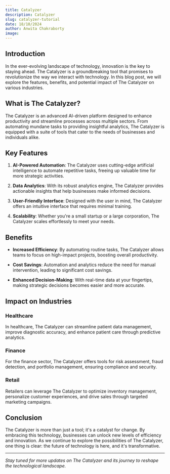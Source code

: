 ```yaml
---
title: Catalyzer
description: Catalyzer
slug: catalyzer-tutorial
date: 18/10/2024
author: Anwita Chakraborty
image: 
---
```


## Introduction

In the ever-evolving landscape of technology, innovation is the key to staying ahead. The Catalyzer is a groundbreaking tool that promises to revolutionize the way we interact with technology. In this blog post, we will explore the features, benefits, and potential impact of The Catalyzer on various industries.

## What is The Catalyzer?

The Catalyzer is an advanced AI-driven platform designed to enhance productivity and streamline processes across multiple sectors. From automating mundane tasks to providing insightful analytics, The Catalyzer is equipped with a suite of tools that cater to the needs of businesses and individuals alike.

## Key Features

1. **AI-Powered Automation**: The Catalyzer uses cutting-edge artificial intelligence to automate repetitive tasks, freeing up valuable time for more strategic activities.

2. **Data Analytics**: With its robust analytics engine, The Catalyzer provides actionable insights that help businesses make informed decisions.

3. **User-Friendly Interface**: Designed with the user in mind, The Catalyzer offers an intuitive interface that requires minimal training.

4. **Scalability**: Whether you're a small startup or a large corporation, The Catalyzer scales effortlessly to meet your needs.

## Benefits

- **Increased Efficiency**: By automating routine tasks, The Catalyzer allows teams to focus on high-impact projects, boosting overall productivity.

- **Cost Savings**: Automation and analytics reduce the need for manual intervention, leading to significant cost savings.

- **Enhanced Decision-Making**: With real-time data at your fingertips, making strategic decisions becomes easier and more accurate.

## Impact on Industries

### Healthcare

In healthcare, The Catalyzer can streamline patient data management, improve diagnostic accuracy, and enhance patient care through predictive analytics.

### Finance

For the finance sector, The Catalyzer offers tools for risk assessment, fraud detection, and portfolio management, ensuring compliance and security.

### Retail

Retailers can leverage The Catalyzer to optimize inventory management, personalize customer experiences, and drive sales through targeted marketing campaigns.

## Conclusion

The Catalyzer is more than just a tool; it's a catalyst for change. By embracing this technology, businesses can unlock new levels of efficiency and innovation. As we continue to explore the possibilities of The Catalyzer, one thing is clear: the future of technology is here, and it's transformative.

---

*Stay tuned for more updates on The Catalyzer and its journey to reshape the technological landscape.*


